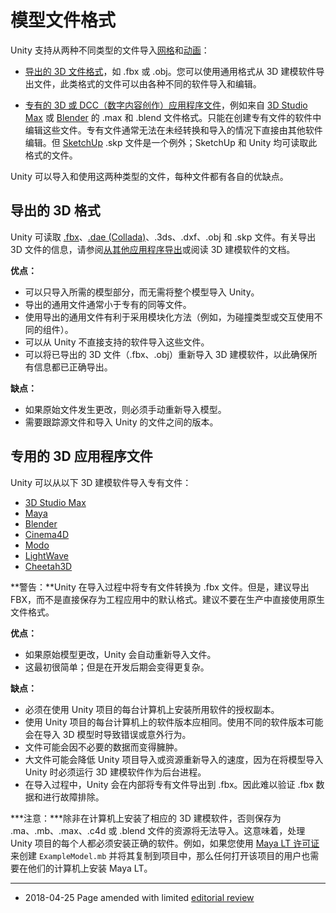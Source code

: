 # 模型文件格式

Unity 支持从两种不同类型的文件导入[网格](class-Mesh.html)和[动画](AnimationClips.html)：

* [导出的 3D 文件格式](#Exported3DFiles)，如 .fbx 或 .obj。您可以使用通用格式从 3D 建模软件导出文件，此类格式的文件可以由各种不同的软件导入和编辑。

* [专有的 3D 或 DCC（数字内容创作）应用程序文件](#Proprietary3DappFiles)，例如来自 [3D Studio Max](https://www.autodesk.com/products/3ds-max/overview) 或 [Blender](https://www.blender.org/) 的 .max 和 .blend 文件格式。只能在创建专有文件的软件中编辑这些文件。专有文件通常无法在未经转换和导入的情况下直接由其他软件编辑。但 [SketchUp](https://www.sketchup.com/) .skp 文件是一个例外；SketchUp 和 Unity 均可读取此格式的文件。

Unity 可以导入和使用这两种类型的文件，每种文件都有各自的优缺点。


<a name="Exported3DFiles"></a> 
## 导出的 3D 格式

Unity 可读取 [.fbx](https://www.autodesk.com/products/fbx/overview)、[.dae (Collada)](https://www.khronos.org/collada/)、.3ds、.dxf、.obj 和 .skp 文件。有关导出 3D 文件的信息，请参阅[从其他应用程序导出](HOWTO-exportFBX.html)或阅读 3D 建模软件的文档。

**优点：**

* 可以只导入所需的模型部分，而无需将整个模型导入 Unity。
* 导出的通用文件通常小于专有的同等文件。
* 使用导出的通用文件有利于采用模块化方法（例如，为碰撞类型或交互使用不同的组件）。
* 可以从 Unity 不直接支持的软件导入这些文件。
* 可以将已导出的 3D 文件（.fbx、.obj）重新导入 3D 建模软件，以此确保所有信息都已正确导出。

**缺点：**

* 如果原始文件发生更改，则必须手动重新导入模型。
* 需要跟踪源文件和导入 Unity 的文件之间的版本。


<a name="Proprietary3DappFiles"></a> 
## 专用的 3D 应用程序文件

Unity 可以从以下 3D 建模软件导入专有文件：

* [3D Studio Max](https://www.autodesk.com/products/3ds-max/overview)
* [Maya](https://www.autodesk.com/products/maya/overview)
* [Blender](https://www.blender.org/)
* [Cinema4D](https://www.maxon.net/en/products/cinema-4d/overview/)
* [Modo](https://www.foundry.com/products/modo)
* [LightWave](https://www.lightwave3d.com/)
* [Cheetah3D](https://www.cheetah3d.com/)

**警告：**Unity 在导入过程中将专有文件转换为 .fbx 文件。但是，建议导出 FBX，而不是直接保存为工程应用中的默认格式。建议不要在生产中直接使用原生文件格式。

**优点：**

* 如果原始模型更改，Unity 会自动重新导入文件。
* 这最初很简单；但是在开发后期会变得更复杂。

**缺点：**

* 必须在使用 Unity 项目的每台计算机上安装所用软件的授权副本。
* 使用 Unity 项目的每台计算机上的软件版本应相同。使用不同的软件版本可能会在导入 3D 模型时导致错误或意外行为。
* 文件可能会因不必要的数据而变得臃肿。
* 大文件可能会降低 Unity 项目导入或资源重新导入的速度，因为在将模型导入 Unity 时必须运行 3D 建模软件作为后台进程。
* 在导入过程中，Unity 会在内部将专有文件导出到 .fbx。因此难以验证 .fbx 数据和进行故障排除。

***注意：***除非在计算机上安装了相应的 3D 建模软件，否则保存为 .ma、.mb、.max、.c4d 或 .blend 文件的资源将无法导入。这意味着，处理 Unity 项目的每个人都必须安装正确的软件。例如，如果您使用 [Maya LT 许可证](https://www.autodesk.com/products/maya-lt/overview)来创建 `ExampleModel.mb` 并将其复制到项目中，那么任何打开该项目的用户也需要在他们的计算机上安装 Maya LT。

---

* <span class="page-edit"> 2018-04-25  Page amended with limited [editorial review](DocumentationEditorialReview.html)
</span>
